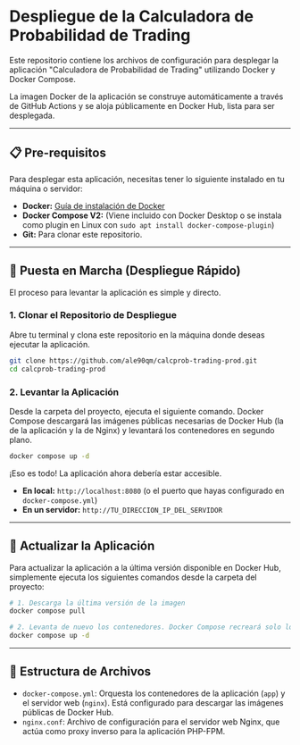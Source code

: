 # Despliegue de la Calculadora de Probabilidad de Trading

Este repositorio contiene los archivos de configuración para desplegar la aplicación "Calculadora de Probabilidad de Trading" utilizando Docker y Docker Compose.

La imagen Docker de la aplicación se construye automáticamente a través de GitHub Actions y se aloja públicamente en Docker Hub, lista para ser desplegada.

---

## 📋 Pre-requisitos

Para desplegar esta aplicación, necesitas tener lo siguiente instalado en tu máquina o servidor:

*   **Docker:** [Guía de instalación de Docker](https://docs.docker.com/engine/install/)
*   **Docker Compose V2:** (Viene incluido con Docker Desktop o se instala como plugin en Linux con `sudo apt install docker-compose-plugin`)
*   **Git:** Para clonar este repositorio.

---

## 🚀 Puesta en Marcha (Despliegue Rápido)

El proceso para levantar la aplicación es simple y directo.

### 1. Clonar el Repositorio de Despliegue

Abre tu terminal y clona este repositorio en la máquina donde deseas ejecutar la aplicación.

```bash
git clone https://github.com/ale90qm/calcprob-trading-prod.git
cd calcprob-trading-prod
```

### 2. Levantar la Aplicación

Desde la carpeta del proyecto, ejecuta el siguiente comando. Docker Compose descargará las imágenes públicas necesarias de Docker Hub (la de la aplicación y la de Nginx) y levantará los contenedores en segundo plano.

```bash
docker compose up -d
```

¡Eso es todo! La aplicación ahora debería estar accesible.
*   **En local:** `http://localhost:8080` (o el puerto que hayas configurado en `docker-compose.yml`)
*   **En un servidor:** `http://TU_DIRECCION_IP_DEL_SERVIDOR`

---

## 🔄 Actualizar la Aplicación

Para actualizar la aplicación a la última versión disponible en Docker Hub, simplemente ejecuta los siguientes comandos desde la carpeta del proyecto:

```bash
# 1. Descarga la última versión de la imagen
docker compose pull

# 2. Levanta de nuevo los contenedores. Docker Compose recreará solo lo que ha cambiado.
docker compose up -d
```

---

## 📁 Estructura de Archivos

*   `docker-compose.yml`: Orquesta los contenedores de la aplicación (`app`) y el servidor web (`nginx`). Está configurado para descargar las imágenes públicas de Docker Hub.
*   `nginx.conf`: Archivo de configuración para el servidor web Nginx, que actúa como proxy inverso para la aplicación PHP-FPM.